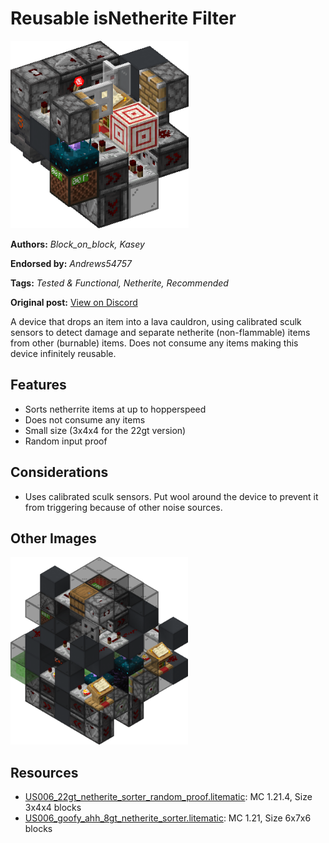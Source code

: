 # Reusable isNetherite Filter
<img alt="sdfsfsdgsss.png" src="images/sdfsfsdgsss.png?raw=1" height="300px">

**Authors:** *Block_on_block, Kasey*

**Endorsed by:** *Andrews54757*

**Tags:** *Tested & Functional, Netherite, Recommended*

**Original post:** [View on Discord](https://discord.com/channels/1375556143186837695/1408933081846382602)

A device that drops an item into a lava cauldron, using calibrated sculk sensors to detect damage and separate netherite (non-flammable) items from other (burnable) items. Does not consume any items making this device infinitely reusable.
## Features
- Sorts netherrite items at up to hopperspeed
- Does not consume any items
- Small size (3x4x4 for the 22gt version)
- Random input proof
## Considerations
- Uses calibrated sculk sensors. Put wool around the device to prevent it from triggering because of other noise sources.

## Other Images
<img src="images/fgfdhjdthd.png?raw=1" height="300px">

## Resources
- [US006_22gt_netherite_sorter_random_proof.litematic](attachments/US006_22gt_netherite_sorter_random_proof.litematic): MC 1.21.4, Size 3x4x4 blocks
- [US006_goofy_ahh_8gt_netherite_sorter.litematic](attachments/US006_goofy_ahh_8gt_netherite_sorter.litematic): MC 1.21, Size 6x7x6 blocks
